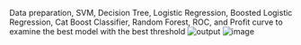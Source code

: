 Data preparation, SVM, Decision Tree, Logistic Regression, Boosted Logistic Regression, Cat Boost Classifier, Random Forest, ROC, and Profit curve to examine the best model with the best threshold
![output](https://github.com/user-attachments/assets/cdda8e80-22c7-441f-ad37-49f3f373863e)
![image](https://github.com/user-attachments/assets/06ad33a3-ab5f-4efb-9a70-e2efe92e3a6f)
